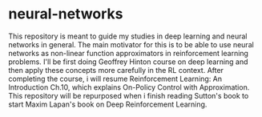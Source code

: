 # neural-networks
This repository is meant to guide my studies in deep learning and neural networks in general. The main motivator for this is to be able to use neural networks as non-linear function approximators in reinforcement learning problems. I'll be first doing Geoffrey Hinton course on deep learning and then apply these concepts more carefully in the RL context. After completing the course, i will resume Reinforcement Learning: An Introduction Ch.10, which explains On-Policy Control with Approximation.
This repository will be repurposed when i finish reading Sutton's book to start Maxim Lapan's book on Deep Reinforcement Learning.
